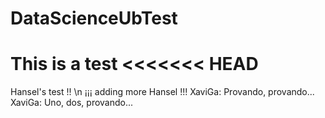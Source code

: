 # DataScienceUbTest
This is a test
<<<<<<< HEAD
=======
Hansel's test !! \n
¡¡¡ adding more Hansel !!!
XaviGa: Provando, provando...
XaviGa: Uno, dos, provando...
